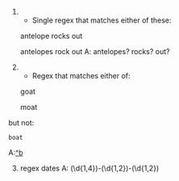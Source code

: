 1. * Single regex that matches either of these:

    antelope rocks out
    
    antelopes rock out
A: antelopes? rocks? out?

2. * Regex that matches either of:

    goat
    
    moat

  but not:

    boat
 A:[^b](oat)

 3. regex dates
 A: (\d{1,4})-(\d{1,2})-(\d{1,2})